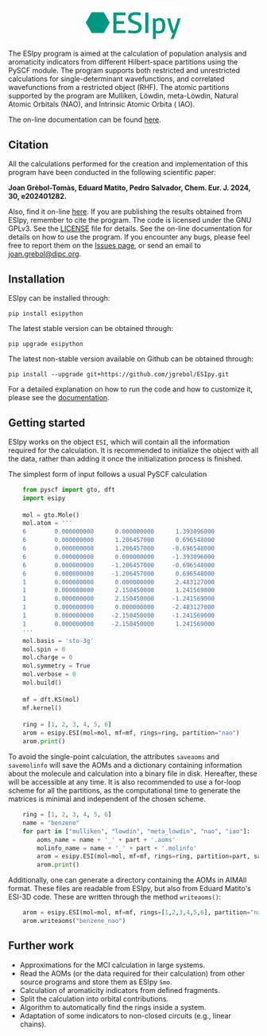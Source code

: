 <p align="center"><img width="40.0%" src="https://github.com/jgrebol/ESIpy/blob/main/logoesipy.png"></p>

The ESIpy program is aimed at the calculation of population analysis and aromaticity indicators from different
Hilbert-space partitions using the PySCF module. The program supports both restricted and unrestricted calculations for
single-determinant wavefunctions, and correlated wavefunctions from a restricted object (RHF). The atomic partitions
supported by the program are Mulliken, Löwdin, meta-Löwdin, Natural Atomic Orbitals (NAO), and Intrinsic Atomic Orbita (
IAO).

The on-line documentation can be found [here](https://esipython.readthedocs.io/en/latest/).

## Citation

All the calculations performed for the creation and implementation of this program have been conducted in the following
scientific paper:

**Joan Grèbol-Tomàs, Eduard Matito, Pedro Salvador, Chem. Eur. J. 2024, 30, e202401282.**

Also, find it on-line [here](https://chemistry-europe.onlinelibrary.wiley.com/doi/10.1002/chem.202401282?af=R). If you
are publishing the results obtained from ESIpy, remember to cite the program. The code is licensed under the GNU GPLv3.
See the [LICENSE](LICENSE) file for details. See the on-line documentation for details on how to
use the program. If you encounter any bugs, please feel free to report them on
the [Issues page](https://github.com/jgrebol/ESIpy/issues), or send an email
to [joan.grebol@dipc.org](mailto:joan.grebol@dipc.org).

## Installation

ESIpy can be installed through:

```
pip install esipython
```

The latest stable version can be obtained through:

```
pip upgrade esipython
```

The latest non-stable version available on Github can be obtained through:

```
pip install --upgrade git+https://github.com/jgrebol/ESIpy.git
```

For a detailed explanation on how to run the code and how to customize it, please see the [documentation](esipython.readthedocs.io).

## Getting started

ESIpy works on the object `ESI`, which will contain all the information required for the calculation. It is recommended
to initialize the object with all the data, rather than adding it once the initialization process is finished.

The simplest form of input follows a usual PySCF calculation

```python
    from pyscf import gto, dft
    import esipy

    mol = gto.Mole()
    mol.atom = '''
    6        0.000000000      0.000000000      1.393096000
    6        0.000000000      1.206457000      0.696548000
    6        0.000000000      1.206457000     -0.696548000
    6        0.000000000      0.000000000     -1.393096000
    6        0.000000000     -1.206457000     -0.696548000
    6        0.000000000     -1.206457000      0.696548000
    1        0.000000000      0.000000000      2.483127000
    1        0.000000000      2.150450000      1.241569000
    1        0.000000000      2.150450000     -1.241569000
    1        0.000000000      0.000000000     -2.483127000
    1        0.000000000     -2.150450000     -1.241569000
    1        0.000000000     -2.150450000      1.241569000
    '''
    mol.basis = 'sto-3g'
    mol.spin = 0
    mol.charge = 0
    mol.symmetry = True
    mol.verbose = 0
    mol.build()

    mf = dft.KS(mol)
    mf.kernel()

    ring = [1, 2, 3, 4, 5, 6]
    arom = esipy.ESI(mol=mol, mf=mf, rings=ring, partition="nao")
    arom.print()
```

To avoid the single-point calculation, the attributes `saveaoms` and `savemolinfo` will save the AOMs and a dictionary
containing information about the molecule and calculation into a binary file in disk. Hereafter, these will be accessible
at any time. It is also recommended to use a for-loop scheme for all the partitions, as the computational time to generate
the matrices is minimal and independent of the chosen scheme.

```python
    ring = [1, 2, 3, 4, 5, 6]
    name = "benzene"
    for part in ["mulliken", "lowdin", "meta_lowdin", "nao", "iao"]:
        aoms_name = name + '_' + part + '.aoms'
        molinfo_name = name + '_' + part + '.molinfo'
        arom = esipy.ESI(mol=mol, mf=mf, rings=ring, partition=part, saveaoms=aoms_name, savemolinfo=molinfo_name)
        arom.print()
```

Additionally, one can generate a directory containing the AOMs in AIMAll format. These files are readable from ESIpy,
but also from Eduard Matito's ESI-3D code. These are written through the method `writeaoms()`:

```python
    arom = esipy.ESI(mol=mol, mf=mf, rings=[1,2,3,4,5,6], partition="nao")
    arom.writeaoms("benzene_nao")
```

## Further work

- Approximations for the MCI calculation in large systems.
- Read the AOMs (or the data required for their calculation) from other source programs and store them as ESIpy `Smo`.
- Calculation of aromaticity indicators from defined fragments.
- Split the calculation into orbital contributions.
- Algorithm to automatically find the rings inside a system.
- Adaptation of some indicators to non-closed circuits (e.g., linear chains).

